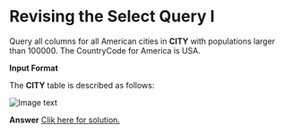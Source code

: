 # Revising the Select Query I

Query all columns for all American cities in **CITY** with populations larger than 100000. The CountryCode for America is USA.

**Input Format**

The **CITY** table is described as follows:

![Image text](https://s3.amazonaws.com/hr-challenge-images/8137/1449729804-f21d187d0f-CITY.jpg)

**Answer**
[Clik here for solution.](https://github.com/Autumn-grass/hackerrank_sql_practice/blob/master/Easy/Basic%20selection/A1.sql)

